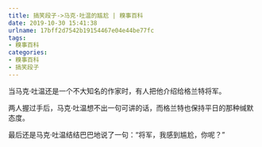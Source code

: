 ```yaml
---
title: 搞笑段子->马克·吐温的尴尬 | 糗事百科
date: 2019-10-30 15:41:38
urlname: 17bff2d7542b19154467e04e44be77fc
tags: 
- 糗事百科
categories:
- 糗事百科
- 搞笑段子
---
```

当马克·吐温还是一个不大知名的作家时，有人把他介绍给格兰特将军。

两人握过手后，马克·吐温想不出一句可讲的话，而格兰特也保持平日的那种缄默态度。

最后还是马克·吐温结结巴巴地说了一句：“将军，我感到尴尬，你呢？”


